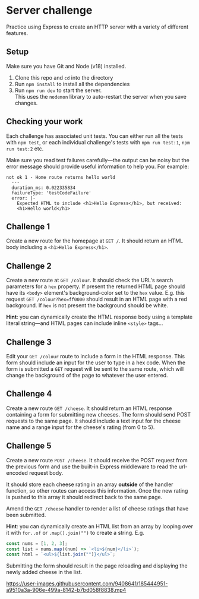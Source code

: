 # Server challenge

Practice using Express to create an HTTP server with a variety of different features.

## Setup

Make sure you have Git and Node (v18) installed.

1. Clone this repo and `cd` into the directory
1. Run `npm install` to install all the dependencies
1. Run `npm run dev` to start the server.  
   This uses the `nodemon` library to auto-restart the server when you save changes.

## Checking your work

Each challenge has associated unit tests. You can either run all the tests with `npm test`, or each individual challenge's tests with `npm run test:1`, `npm run test:2` etc.

Make sure you read test failures carefully—the output can be noisy but the error message should provide useful information to help you. For example:

```
not ok 1 - Home route returns hello world
  ---
  duration_ms: 0.022335834
  failureType: 'testCodeFailure'
  error: |-
    Expected HTML to include <h1>Hello Express</h1>, but received:
    <h1>Hello world</h1>
```

## Challenge 1

Create a new route for the homepage at `GET /`. It should return an HTML body including a `<h1>Hello Express</h1>`.

## Challenge 2

Create a new route at `GET /colour`. It should check the URL's search parameters for a `hex` property. If present the returned HTML page should have its `<body>` element's background-color set to the `hex` value. E.g. this request `GET /colour?hex=ff0000` should result in an HTML page with a red background. If `hex` is not present the background should be white.

**Hint**: you can dynamically create the HTML response body using a template literal string—and HTML pages can include inline `<style>` tags...

## Challenge 3

Edit your `GET /colour` route to include a form in the HTML response. This form should include an input for the user to type in a hex code. When the form is submitted a `GET` request will be sent to the same route, which will change the background of the page to whatever the user entered.

## Challenge 4

Create a new route `GET /cheese`. It should return an HTML response containing a form for submitting new cheeses. The form should send POST requests to the same page. It should include a text input for the cheese name and a range input for the cheese's rating (from 0 to 5).

## Challenge 5

Create a new route `POST /cheese`. It should receive the POST request from the previous form and use the built-in Express middleware to read the url-encoded request body.

It should store each cheese rating in an array **outside** of the handler function, so other routes can access this information. Once the new rating is pushed to this array it should redirect back to the same page.

Amend the `GET /cheese` handler to render a list of cheese ratings that have been submitted.

**Hint**: you can dynamically create an HTML list from an array by looping over it with `for..of` or `.map().join("")` to create a string. E.g.

```js
const nums = [1, 2, 3];
const list = nums.map((num) => `<li>${num}</li>`);
const html = `<ul>${list.join("")}</ul>`;
```

Submitting the form should result in the page reloading and displaying the newly added cheese in the list.

https://user-images.githubusercontent.com/9408641/185444951-a9510a3a-906e-499a-8142-b7bd058f8838.mp4
